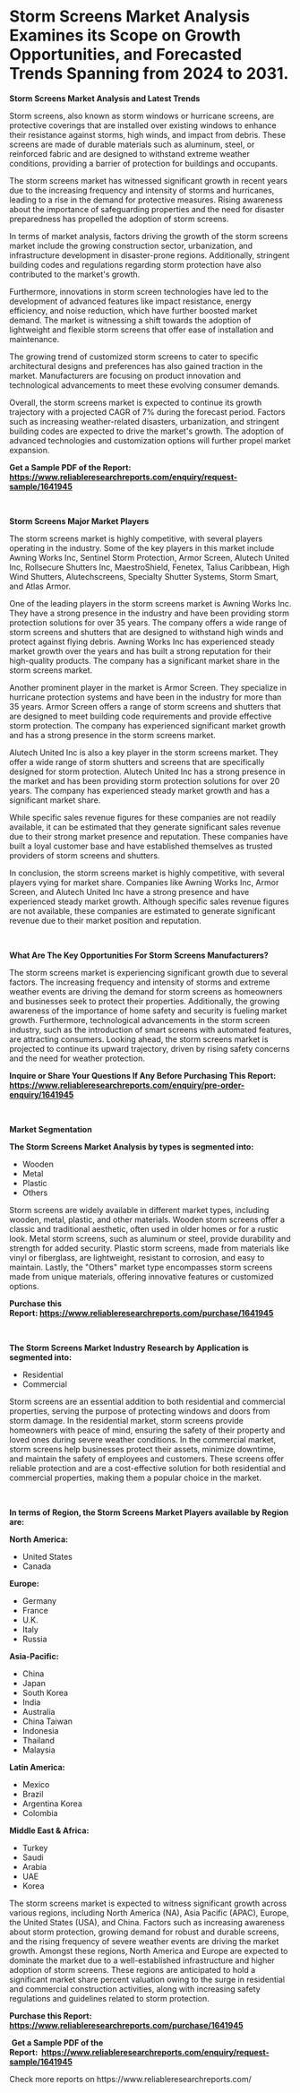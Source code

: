<p><h1>Storm Screens Market Analysis Examines its Scope on Growth Opportunities, and Forecasted Trends Spanning from 2024 to 2031.</h1></p><p><strong>Storm Screens Market Analysis and Latest Trends</strong></p>
<p><p>Storm screens, also known as storm windows or hurricane screens, are protective coverings that are installed over existing windows to enhance their resistance against storms, high winds, and impact from debris. These screens are made of durable materials such as aluminum, steel, or reinforced fabric and are designed to withstand extreme weather conditions, providing a barrier of protection for buildings and occupants.</p><p>The storm screens market has witnessed significant growth in recent years due to the increasing frequency and intensity of storms and hurricanes, leading to a rise in the demand for protective measures. Rising awareness about the importance of safeguarding properties and the need for disaster preparedness has propelled the adoption of storm screens.</p><p>In terms of market analysis, factors driving the growth of the storm screens market include the growing construction sector, urbanization, and infrastructure development in disaster-prone regions. Additionally, stringent building codes and regulations regarding storm protection have also contributed to the market's growth.</p><p>Furthermore, innovations in storm screen technologies have led to the development of advanced features like impact resistance, energy efficiency, and noise reduction, which have further boosted market demand. The market is witnessing a shift towards the adoption of lightweight and flexible storm screens that offer ease of installation and maintenance.</p><p>The growing trend of customized storm screens to cater to specific architectural designs and preferences has also gained traction in the market. Manufacturers are focusing on product innovation and technological advancements to meet these evolving consumer demands.</p><p>Overall, the storm screens market is expected to continue its growth trajectory with a projected CAGR of 7% during the forecast period. Factors such as increasing weather-related disasters, urbanization, and stringent building codes are expected to drive the market's growth. The adoption of advanced technologies and customization options will further propel market expansion.</p></p>
<p><strong>Get a Sample PDF of the Report:&nbsp; <a href="https://www.reliableresearchreports.com/enquiry/request-sample/1641945">https://www.reliableresearchreports.com/enquiry/request-sample/1641945</a></strong></p>
<p>&nbsp;</p>
<p><strong>Storm Screens Major Market Players</strong></p>
<p><p>The storm screens market is highly competitive, with several players operating in the industry. Some of the key players in this market include Awning Works Inc, Sentinel Storm Protection, Armor Screen, Alutech United Inc, Rollsecure Shutters Inc, MaestroShield, Fenetex, Talius Caribbean, High Wind Shutters, Alutechscreens, Specialty Shutter Systems, Storm Smart, and Atlas Armor.</p><p>One of the leading players in the storm screens market is Awning Works Inc. They have a strong presence in the industry and have been providing storm protection solutions for over 35 years. The company offers a wide range of storm screens and shutters that are designed to withstand high winds and protect against flying debris. Awning Works Inc has experienced steady market growth over the years and has built a strong reputation for their high-quality products. The company has a significant market share in the storm screens market.</p><p>Another prominent player in the market is Armor Screen. They specialize in hurricane protection systems and have been in the industry for more than 35 years. Armor Screen offers a range of storm screens and shutters that are designed to meet building code requirements and provide effective storm protection. The company has experienced significant market growth and has a strong presence in the storm screens market.</p><p>Alutech United Inc is also a key player in the storm screens market. They offer a wide range of storm shutters and screens that are specifically designed for storm protection. Alutech United Inc has a strong presence in the market and has been providing storm protection solutions for over 20 years. The company has experienced steady market growth and has a significant market share.</p><p>While specific sales revenue figures for these companies are not readily available, it can be estimated that they generate significant sales revenue due to their strong market presence and reputation. These companies have built a loyal customer base and have established themselves as trusted providers of storm screens and shutters.</p><p>In conclusion, the storm screens market is highly competitive, with several players vying for market share. Companies like Awning Works Inc, Armor Screen, and Alutech United Inc have a strong presence and have experienced steady market growth. Although specific sales revenue figures are not available, these companies are estimated to generate significant revenue due to their market position and reputation.</p></p>
<p>&nbsp;</p>
<p><strong>What Are The Key Opportunities For Storm Screens Manufacturers?</strong></p>
<p><p>The storm screens market is experiencing significant growth due to several factors. The increasing frequency and intensity of storms and extreme weather events are driving the demand for storm screens as homeowners and businesses seek to protect their properties. Additionally, the growing awareness of the importance of home safety and security is fueling market growth. Furthermore, technological advancements in the storm screen industry, such as the introduction of smart screens with automated features, are attracting consumers. Looking ahead, the storm screens market is projected to continue its upward trajectory, driven by rising safety concerns and the need for weather protection.</p></p>
<p><strong>Inquire or Share Your Questions If Any Before Purchasing This Report: <a href="https://www.reliableresearchreports.com/enquiry/pre-order-enquiry/1641945">https://www.reliableresearchreports.com/enquiry/pre-order-enquiry/1641945</a></strong></p>
<p>&nbsp;</p>
<p><strong>Market Segmentation</strong></p>
<p><strong>The Storm Screens Market Analysis by types is segmented into:</strong></p>
<p><ul><li>Wooden</li><li>Metal</li><li>Plastic</li><li>Others</li></ul></p>
<p><p>Storm screens are widely available in different market types, including wooden, metal, plastic, and other materials. Wooden storm screens offer a classic and traditional aesthetic, often used in older homes or for a rustic look. Metal storm screens, such as aluminum or steel, provide durability and strength for added security. Plastic storm screens, made from materials like vinyl or fiberglass, are lightweight, resistant to corrosion, and easy to maintain. Lastly, the "Others" market type encompasses storm screens made from unique materials, offering innovative features or customized options.</p></p>
<p><strong>Purchase this Report:&nbsp;<a href="https://www.reliableresearchreports.com/purchase/1641945">https://www.reliableresearchreports.com/purchase/1641945</a></strong></p>
<p>&nbsp;</p>
<p><strong>The Storm Screens Market Industry Research by Application is segmented into:</strong></p>
<p><ul><li>Residential</li><li>Commercial</li></ul></p>
<p><p>Storm screens are an essential addition to both residential and commercial properties, serving the purpose of protecting windows and doors from storm damage. In the residential market, storm screens provide homeowners with peace of mind, ensuring the safety of their property and loved ones during severe weather conditions. In the commercial market, storm screens help businesses protect their assets, minimize downtime, and maintain the safety of employees and customers. These screens offer reliable protection and are a cost-effective solution for both residential and commercial properties, making them a popular choice in the market.</p></p>
<p>&nbsp;</p>
<p><strong>In terms of Region, the Storm Screens Market Players available by Region are:</strong></p>
<p>
    <p> <strong> North America: </strong>
        <ul>
            <li>United States</li>
            <li>Canada</li>
        </ul>
        </p> 
    <p> <strong> Europe: </strong>
        <ul>
            <li>Germany</li>
            <li>France</li>
            <li>U.K.</li>
            <li>Italy</li>
            <li>Russia</li>
        </ul>
        </p> 
    <p> <strong> Asia-Pacific: </strong>
        <ul>
            <li>China</li>
            <li>Japan</li>
            <li>South Korea</li>
            <li>India</li>
            <li>Australia</li>
            <li>China Taiwan</li>
            <li>Indonesia</li>
            <li>Thailand</li>
            <li>Malaysia</li>
        </ul>
        </p> 
    <p> <strong> Latin America: </strong>
        <ul>
            <li>Mexico</li>
            <li>Brazil</li>
            <li>Argentina Korea</li>
            <li>Colombia</li>
        </ul>
        </p> 
    <p> <strong> Middle East & Africa: </strong>
        <ul>
            <li>Turkey</li>
            <li>Saudi</li>
            <li>Arabia</li>
            <li>UAE</li>
            <li>Korea</li>
        </ul>
    </p>
    </p>
<p><p>The storm screens market is expected to witness significant growth across various regions, including North America (NA), Asia Pacific (APAC), Europe, the United States (USA), and China. Factors such as increasing awareness about storm protection, growing demand for robust and durable screens, and the rising frequency of severe weather events are driving the market growth. Amongst these regions, North America and Europe are expected to dominate the market due to a well-established infrastructure and higher adoption of storm screens. These regions are anticipated to hold a significant market share percent valuation owing to the surge in residential and commercial construction activities, along with increasing safety regulations and guidelines related to storm protection.</p></p>
<p><strong>Purchase this Report: <a href="https://www.reliableresearchreports.com/purchase/1641945">https://www.reliableresearchreports.com/purchase/1641945</a></strong></p>
<p>&nbsp;<strong>Get a Sample PDF of the Report:&nbsp;&nbsp;<a href="https://www.reliableresearchreports.com/enquiry/request-sample/1641945">https://www.reliableresearchreports.com/enquiry/request-sample/1641945</a></strong></p>
<p><strong></strong></p>
<p>Check more reports on https://www.reliableresearchreports.com/</p>